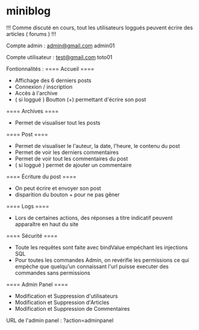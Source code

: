 # miniblog

!!! Comme discuté en cours, tout les utilisateurs loggués peuvent écrire des articles ( forums ) !!!

Compte admin :
admin@gmail.com
admin01

Compte utilisateur : 
test@gmail.com
toto01

Fontionnalités :
==== Accueil ====
- Affichage des 6 derniers posts
- Connexion / inscription
- Accès à l'archive
- ( si loggué ) Boutton (+) permettant d'écrire son post
  
==== Archives ====
- Permet de visualiser tout les posts

==== Post ====
- Permet de visualiser le l'auteur, la date, l'heure, le contenu du post
- Permet de voir les derniers commentaires
- Permet de voir tout les commentaires du post
- ( si loggué ) permet de ajouter un commentaire

==== Écriture du post ====
- On peut écrire et envoyer son post
- disparition du bouton + pour ne pas gêner

==== Logs ==== 
- Lors de certaines actions, des réponses a titre indicatif peuvent apparaître en haut du site

==== Sécurité ====
- Toute les requêtes sont faite avec bindValue empéchant les injections SQL
- Pour toutes les commandes Admin, on revérifie les permissions ce qui empèche que quelqu'un connaissant l'url puisse executer des commandes sans permissions

==== Admin Panel ====
- Modification et Suppression d'utilisateurs
- Modification et Suppression d'Articles
- Modification et Suppression de Commentaires
  
URL de l'admin panel : ?action=adminpanel
